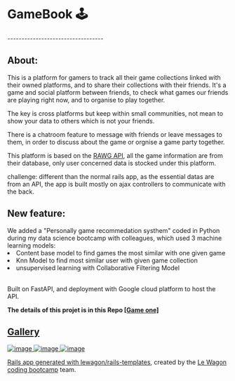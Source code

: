 
<h1>GameBook 🕹️ </h1>
----------------------------------

<h2>About:</h2>
This is a platform for gamers to track all their game collections linked with their owned platforms, and to share their collections with their friends. It's a game and social platform between friends, to check what games our friends are playing right now, and to organise to play together. 

The key is cross platforms but keep within small communities, not mean to show your data to others which is not your friends.

There is a chatroom feature to message with friends or leave messages to them, in order to discuss about the game or orgnise a game party together.

This platform is based on the [RAWG API](https://rawg.io/apidocs), all the game information are from their database, only user concerned data is stocked under this platform.

challenge: different than the normal rails app, as the essential datas are from an API, the app is built mostly on ajax controllers to communicate with the back.

<h2>New feature: </h2> 
We added a "Personally game recommedation systhem" coded in Python during my data science bootcamp with colleagues, which used 3 machine learning models: 
  <li>Content base model to find games the most similar with one given game</li>
  <li>Knn Model to find most similar user with given game collection</li>
  <li>unsupervised learning with Collaborative Filtering Model </li>
  <br>

Built on FastAPI, and deployment with Google cloud platform to host the API.

<strong>The details of this projet is in this Repo <a href="https://github.com/Agnes-Lain/game_one">[Game one]</strong>

<h2>Gallery</h2>

![image](https://github.com/Agnes-Lain/Gamebook/assets/60975663/b093e1b1-9072-4209-b4a6-3ac5f874c403)
![image](https://github.com/Agnes-Lain/Gamebook/assets/60975663/470cf499-1b52-44f2-a9ae-aff4c4647f41)
![image](https://github.com/Agnes-Lain/Gamebook/assets/60975663/b20e93f9-1e98-4307-aebd-9679585418b2)



Rails app generated with [lewagon/rails-templates](https://github.com/lewagon/rails-templates), created by the [Le Wagon coding bootcamp](https://www.lewagon.com) team.
